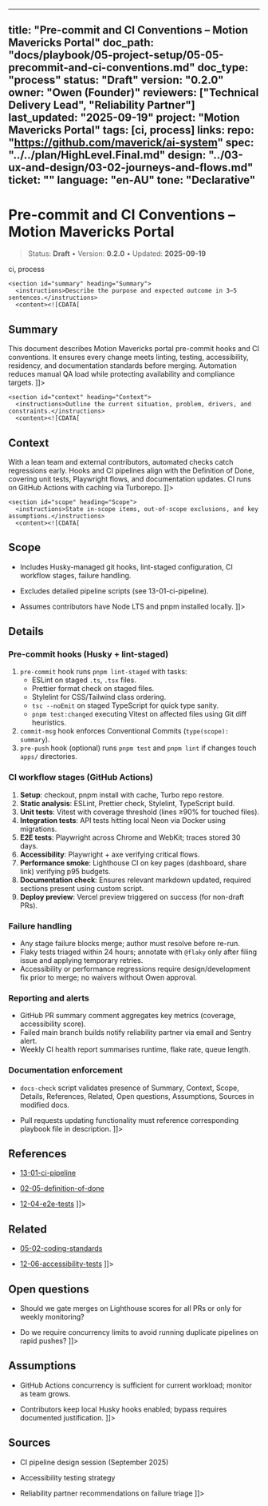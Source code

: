 <!-- ai:managed start file="docs/playbook/05-project-setup/05-05-precommit-and-ci-conventions.md" responsibility="docs" strategy="replace" -->
---
title: "Pre-commit and CI Conventions – Motion Mavericks Portal"
doc_path: "docs/playbook/05-project-setup/05-05-precommit-and-ci-conventions.md"
doc_type: "process"
status: "Draft"
version: "0.2.0"
owner: "Owen (Founder)"
reviewers: ["Technical Delivery Lead", "Reliability Partner"]
last_updated: "2025-09-19"
project: "Motion Mavericks Portal"
tags: [ci, process]
links:
  repo: "https://github.com/maverick/ai-system"
  spec: "../../plan/HighLevel.Final.md"
  design: "../03-ux-and-design/03-02-journeys-and-flows.md"
  ticket: "<PLACEHOLDER>"
language: "en-AU"
tone: "Declarative"
---

# Pre-commit and CI Conventions – Motion Mavericks Portal

> Status: **Draft** • Version: **0.2.0** • Updated: **2025-09-19**

<doc xmlns="urn:docs:universal"
     type="process"
     path="docs/playbook/05-project-setup/05-05-precommit-and-ci-conventions.md"
     version="0.2.0"
     status="Draft"
     owner="Owen (Founder)">

  <meta>
    <link rel="repo" href="https://github.com/maverick/ai-system"/>
    <link rel="spec" href="../../plan/HighLevel.Final.md"/>
    <link rel="design" href="../03-ux-and-design/03-02-journeys-and-flows.md"/>
    <tags>ci, process</tags>
  </meta>

  <sections>

    <section id="summary" heading="Summary">
      <instructions>Describe the purpose and expected outcome in 3–5 sentences.</instructions>
      <content><![CDATA[
## Summary
This document describes Motion Mavericks portal pre-commit hooks and CI conventions. It ensures every change meets linting, testing, accessibility, residency, and documentation standards before merging. Automation reduces manual QA load while protecting availability and compliance targets.
]]></content>
    </section>

    <section id="context" heading="Context">
      <instructions>Outline the current situation, problem, drivers, and constraints.</instructions>
      <content><![CDATA[
## Context
With a lean team and external contributors, automated checks catch regressions early. Hooks and CI pipelines align with the Definition of Done, covering unit tests, Playwright flows, and documentation updates. CI runs on GitHub Actions with caching via Turborepo.
]]></content>
    </section>

    <section id="scope" heading="Scope">
      <instructions>State in-scope items, out-of-scope exclusions, and key assumptions.</instructions>
      <content><![CDATA[
## Scope
- Includes Husky-managed git hooks, lint-staged configuration, CI workflow stages, failure handling.
- Excludes detailed pipeline scripts (see 13-01-ci-pipeline).
- Assumes contributors have Node LTS and pnpm installed locally.
]]></content>
    </section>

    <section id="details" heading="Details">
      <content><![CDATA[
## Details

### Pre-commit hooks (Husky + lint-staged)
1. `pre-commit` hook runs `pnpm lint-staged` with tasks:
   - ESLint on staged `.ts`, `.tsx` files.
   - Prettier format check on staged files.
   - Stylelint for CSS/Tailwind class ordering.
   - `tsc --noEmit` on staged TypeScript for quick type sanity.
   - `pnpm test:changed` executing Vitest on affected files using Git diff heuristics.
2. `commit-msg` hook enforces Conventional Commits (`type(scope): summary`).
3. `pre-push` hook (optional) runs `pnpm test` and `pnpm lint` if changes touch `apps/` directories.

### CI workflow stages (GitHub Actions)
1. **Setup**: checkout, pnpm install with cache, Turbo repo restore.
2. **Static analysis**: ESLint, Prettier check, Stylelint, TypeScript build.
3. **Unit tests**: Vitest with coverage threshold (lines ≥90% for touched files).
4. **Integration tests**: API tests hitting local Neon via Docker using migrations.
5. **E2E tests**: Playwright across Chrome and WebKit; traces stored 30 days.
6. **Accessibility**: Playwright + axe verifying critical flows.
7. **Performance smoke**: Lighthouse CI on key pages (dashboard, share link) verifying p95 budgets.
8. **Documentation check**: Ensures relevant markdown updated, required sections present using custom script.
9. **Deploy preview**: Vercel preview triggered on success (for non-draft PRs).

### Failure handling
- Any stage failure blocks merge; author must resolve before re-run.
- Flaky tests triaged within 24 hours; annotate with `@flaky` only after filing issue and applying temporary retries.
- Accessibility or performance regressions require design/development fix prior to merge; no waivers without Owen approval.

### Reporting and alerts
- GitHub PR summary comment aggregates key metrics (coverage, accessibility score).
- Failed main branch builds notify reliability partner via email and Sentry alert.
- Weekly CI health report summarises runtime, flake rate, queue length.

### Documentation enforcement
- `docs-check` script validates presence of Summary, Context, Scope, Details, References, Related, Open questions, Assumptions, Sources in modified docs.
- Pull requests updating functionality must reference corresponding playbook file in description.
]]></content>
    </section>

    <section id="references" heading="References">
      <content><![CDATA[
## References
- [13-01-ci-pipeline](../13-devops-ci-cd/13-01-ci-pipeline.md)
- [02-05-definition-of-done](../02-requirements-and-scope/02-05-definition-of-done.md)
- [12-04-e2e-tests](../12-testing-and-quality/12-04-e2e-tests.md)
]]></content>
    </section>

    <section id="related" heading="Related">
      <content><![CDATA[
## Related
- [05-02-coding-standards](05-02-coding-standards.md)
- [12-06-accessibility-tests](../12-testing-and-quality/12-06-accessibility-tests.md)
]]></content>
    </section>

    <section id="open_questions" heading="Open questions">
      <content><![CDATA[
## Open questions
- Should we gate merges on Lighthouse scores for all PRs or only for weekly monitoring?
- Do we require concurrency limits to avoid running duplicate pipelines on rapid pushes?
]]></content>
    </section>

    <section id="assumptions" heading="Assumptions">
      <content><![CDATA[
## Assumptions
- GitHub Actions concurrency is sufficient for current workload; monitor as team grows.
- Contributors keep local Husky hooks enabled; bypass requires documented justification.
]]></content>
    </section>

    <section id="sources" heading="Sources">
      <content><![CDATA[
## Sources
- CI pipeline design session (September 2025)
- Accessibility testing strategy
- Reliability partner recommendations on failure triage
]]></content>
    </section>

  </sections>
</doc>
<!-- ai:managed end -->
